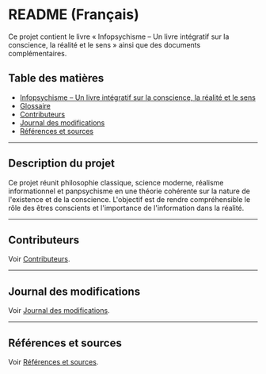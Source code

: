 # README (Français)

Ce projet contient le livre « Infopsychisme – Un livre intégratif sur la conscience, la réalité et le sens » ainsi que des documents complémentaires.

## Table des matières

- [Infopsychisme – Un livre intégratif sur la conscience, la réalité et le sens](Infopsychisme_Un_Livre_Intégratif_FR.md)
- [Glossaire](Infopsychisme_Un_Livre_Intégratif_FR.md#glossaire)
- [Contributeurs](Infopsychisme_Un_Livre_Intégratif_FR.md#contributeurs)
- [Journal des modifications](Infopsychisme_Un_Livre_Intégratif_FR.md#journal-des-modifications)
- [Références et sources](Infopsychisme_Un_Livre_Intégratif_FR.md#références-et-sources)

---

## Description du projet

Ce projet réunit philosophie classique, science moderne, réalisme informationnel et panpsychisme en une théorie cohérente sur la nature de l'existence et de la conscience. L'objectif est de rendre compréhensible le rôle des êtres conscients et l'importance de l'information dans la réalité.

---

## Contributeurs

Voir [Contributeurs](Infopsychisme_Un_Livre_Intégratif_FR.md#contributeurs).

---

## Journal des modifications

Voir [Journal des modifications](Infopsychisme_Un_Livre_Intégratif_FR.md#journal-des-modifications).

---

## Références et sources

Voir [Références et sources](Infopsychisme_Un_Livre_Intégratif_FR.md#références-et-sources).
